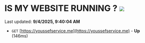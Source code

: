 # IS MY WEBSITE RUNNING ? [![](https://img.shields.io/static/v1?label=Sponsor&message=%E2%9D%A4&logo=GitHub&color=%23fe8e86)](https://github.com/sponsors/Youssef-Lehmam)

Last updated: **9/4/2025, 9:40:04 AM**

- `GET` [https://youssefservice.me](https://youssefservice.me) - **Up** (146ms)
